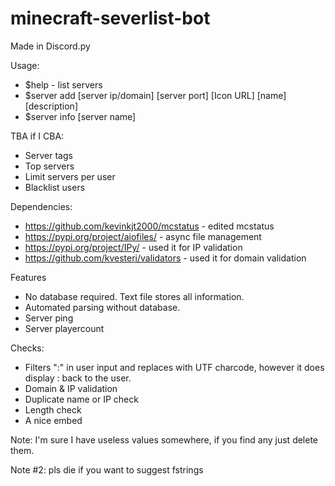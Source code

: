 # minecraft-severlist-bot
Made in Discord.py


Usage:

- $help - list servers
- $server add [server ip/domain] [server port] [Icon URL] [name] [description]
- $server info [server name]

TBA if I CBA:
- Server tags
- Top servers
- Limit servers per user
- Blacklist users

Dependencies:

- https://github.com/kevinkjt2000/mcstatus - edited mcstatus
- https://pypi.org/project/aiofiles/ - async file management
- https://pypi.org/project/IPy/ - used it for IP validation
- https://github.com/kvesteri/validators - used it for domain validation


Features
- No database required. Text file stores all information.
- Automated parsing without database.
- Server ping
- Server playercount

Checks:
- Filters ":" in user input and replaces with UTF charcode, however it does display : back to the user.
- Domain & IP validation
- Duplicate name or IP check
- Length check
- A nice embed

Note: I'm sure I have useless values somewhere, if you find any just delete them.

Note #2: pls die if you want to suggest fstrings
